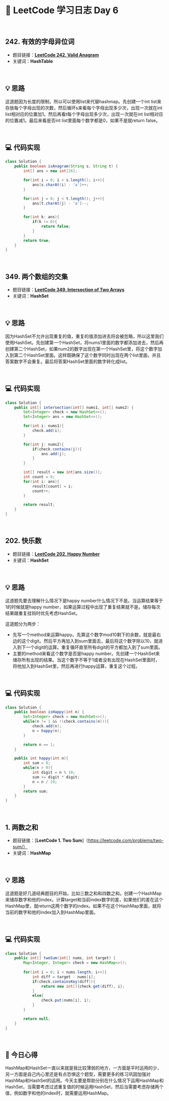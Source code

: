 # 📝 LeetCode 学习日志 Day 6

<br>

## 242. 有效的字母异位词
- 题目链接：[**LeetCode 242. Valid Anagram**](https://leetcode.com/problems/valid-anagram/)
- 关键词：**HashTable**  

<br>

## 💡 思路
这道题因为长度的限制，所以可以使用list来代替hashmap。先创建一个int list来存放每个字母出现的次数，然后循环s来看每个字母出现多少次，出现一次就在int list相对应的位置加1。然后再看t每个字母出现多少次，出现一次就在int list相对应的位置减1。最后来看是否int list里面每个数字都是0，如果不是就return false。

<br>

## 💻 代码实现
```java
class Solution {
    public boolean isAnagram(String s, String t) {
        int[] ans = new int[26];

        for(int i = 0; i < s.length(); i++){
            ans[s.charAt(i) - 'a']++;
        }

        for(int j = 0; j < t.length(); j++){
            ans[t.charAt(j) - 'a']--;
        }

        for(int k: ans){
            if(k != 0){
                return false;
            }
        }
        return true;
    }
}
```

<br>

##  349. 两个数组的交集
- 题目链接：[**LeetCode 349. Intersection of Two Arrays**](https://leetcode.com/problems/intersection-of-two-arrays/)
- 关键词：**HashSet**

<br>

## 💡 思路
因为HashSet不允许出现重复的值，重复的值添加进去将会被忽略，所以这里我们使用HashSet。先创建第一个HashSet，将nums1里面的数字都添加进去，然后再创建第二个HashSet，如果num2的数字出现在第一个HashSet里，将这个数字加入到第二个HashSet里面。这样既确保了这个数字同时出现在两个list里面，并且答案数字不会重复。最后将答案HashSet里面的数字转化成list。

<br>

## 💻 代码实现
```java
class Solution {
    public int[] intersection(int[] nums1, int[] nums2) {
        Set<Integer> check = new HashSet<>();
        Set<Integer> ans = new HashSet<>();

        for(int i: nums1){
            check.add(i);
        }

        for(int j: nums2){
            if(check.contains(j)){
                ans.add(j);
            }
        }

        int[] result = new int[ans.size()];
        int count = 0;
        for(int i: ans){
            result[count] = i;
            count++;
        }

        return result;
    }
}
```

<br>

##  202. 快乐数
- 题目链接：[**LeetCode 202. Happy Number**](https://leetcode.com/problems/happy-number/)
- 关键词：**HashSet**

<br>

## 💡 思路  
这道题先要去理解什么情况下是happy number什么情况下不是。当运算结果等于1的时候就是happy number，如果运算过程中出现了重复结果就不是。储存每次结果跟重复挂钩时优先考虑HashSet。

这道题分为两步：
- 先写一个method来运算happy。先算这个数字mod10剩下的余数，就是最右边的这个digit。然后平方再加入到sum里面去，最后将这个数字除以10，就进入到下一个digit的运算。重复循环直至所有digit的平方都加入到了sum里面。
- 主要的method来看这个数字是否是happy number。先创建一个HashSet来储存所有出现的结果。当这个数字不等于1或者没有出现在HashSet里面时，将他加入到HashSet里，然后再进行happy运算，重复这个过程。


<br>

## 💻 代码实现
```java
class Solution {
    public boolean isHappy(int n) {
        Set<Integer> check = new HashSet<>();
        while(n != 1 && !(check.contains(n))){
            check.add(n);
            n = happy(n);
        }

        return n == 1;
    }

    public int happy(int n){
        int sum = 0;
        while(n > 0){
            int digit = n % 10;
            sum += digit * digit;
            n = n / 10;
        }
        return sum;
    }
}
```

<br>

##  1. 两数之和
- 题目链接：[**LeetCode 1. Two Sum**]（https://leetcode.com/problems/two-sum/）
- 关键词：**HashMap**

<br>

## 💡 思路  
这道题是好几道经典题目的开始，比如三数之和和四数之和。创建一个HashMap来储存数字和他的index。计算target和当前index数字的差，如果他们的差在这个HashMap里，就return这两个数字的index。如果不在这个HashMap里面，就将当前的数字和他的index加入到HashMap里面。

<br>

## 💻 代码实现
```java
class Solution {
    public int[] twoSum(int[] nums, int target) {
        Map<Integer, Integer> check = new HashMap<>();
        
        for(int i = 0; i < nums.length; i++){
            int diff = target - nums[i];
            if(check.containsKey(diff)){
                return new int[]{check.get(diff), i};
            }
            else{
                check.put(nums[i], i);
            }
        }

        return null;
    }
}
```

<br>

## 📝 今日心得
HashMap和HashSet一直以来就是我比较薄弱的地方，一方面是平时运用的少，另一方面是自己内心里还是有点恐惧这个题型，需要更多的练习巩固加强对HashMap和HashSet的运用。今天主要是帮助分别在什么情况下运用HashMap和HashSet，当需要考虑过滤重复值的时候运用HashSet，然后当需要考虑存储两个值，例如数字和他的index时，就需要运用HashMap。